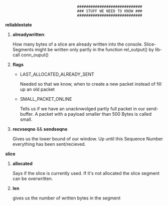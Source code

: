                                     #############################
                                    ### STUFF WE NEED TO KNOW ###
                                    #############################

**reliablestate**

1. **alreadywritten**:

    How many bytes of a slice are already written into the console.
    Slice-Segments might be written only partly in the function
    rel_output() by lib-call conn_ouput()

2. **flags**

    * LAST_ALLOCATED_ALREADY_SENT

        Needed so that we know, when to create a new packet instead of fill up an old packet

    * SMALL_PACKET_ONLINE

        Tells us if we have an unacknwolged partly full packet in our send-buffer. A packet with a payload smaller than 500 Bytes is called small.

3. **recvseqno** && **sendseqno**

    Gives us the lower bound of our window. Up until this Sequence Number everything has been sent/recieved.


**slice**

1. **allocated**

    Says if the slice is currently used. If it's not allocated the slice segment can be overwritten.

2. **len**

    gives us the number of written bytes in the segment

